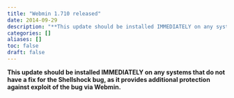 ```yaml
---
title: "Webmin 1.710 released"
date: 2014-09-29
description: "**This update should be installed IMMEDIATELY on any systems that do not have a fix for the..."
categories: []
aliases: []
toc: false
draft: false
---
```

**This update should be installed IMMEDIATELY on any systems that do not have a fix for the Shellshock bug, as it provides additional protection against exploit of the bug via Webmin.**
